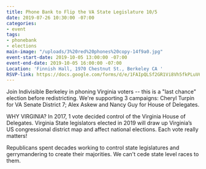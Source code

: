 ```yaml
---
title: Phone Bank to Flip the VA State Legislature 10/5
date: 2019-07-26 10:30:00 -07:00
categories:
- event
tags:
- phonebank
- elections
main-image: "/uploads/3%20red%20phones%20copy-14f9a0.jpg"
event-start-date: 2019-10-05 13:00:00 -07:00
event-end-date: 2019-10-05 16:00:00 -07:00
Location: 'Finnish Hall, 1970 Chestnut St., Berkeley CA '
RSVP-link: https://docs.google.com/forms/d/e/1FAIpQLSf2GR1Vi8Vh5fkPLuV65CeY79j0Sc7WPfrIshnb3gdXz6rDTg/viewform
---
```


Join Indivisible Berkeley in phoning Virginia voters -- this is a "last chance" election before redistricting.  We're supporting 3 campaigns: Cheryl Turpin for VA Senate District 7; Alex Askew and Nancy Guy for House of Delegates.

WHY VIRGINIA?  In 2017, 1 vote decided control of the Virginia House of Delegates. Virginia State legislators elected in 2019  will draw up  Virginia’s US congressional district map and affect national elections.  Each vote really matters!

Republicans spent decades working to control state legislatures and gerrymandering to create their majorities.  We can't cede state level races to them.